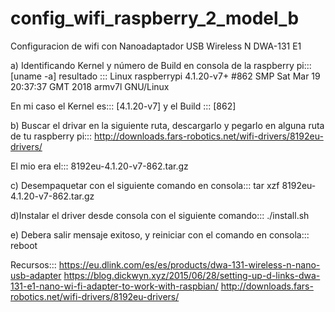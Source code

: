 # config_wifi_raspberry_2_model_b
Configuracion de wifi con Nanoadaptador USB Wireless N DWA-131 E1

a) Identificando Kernel y número de Build en consola de la raspberry pi::: [uname -a]
resultado ::: Linux raspberrypi 4.1.20-v7+ #862 SMP Sat Mar 19 20:37:37 GMT 2018 armv7l GNU/Linux

En mi caso el Kernel es::: [4.1.20-v7] y el Build ::: [862]

b) Buscar el drivar en la siguiente ruta, descargarlo y pegarlo en alguna ruta de tu raspberry pi:::
http://downloads.fars-robotics.net/wifi-drivers/8192eu-drivers/

El mio era el::: 8192eu-4.1.20-v7-862.tar.gz

c) Desempaquetar con el siguiente comando en consola:::
tar xzf 8192eu-4.1.20-v7-862.tar.gz

d)Instalar el driver desde consola con el siguiente comando:::
./install.sh

e) Debera salir mensaje exitoso, y reiniciar con el comando en consola::: reboot

Recursos:::
https://eu.dlink.com/es/es/products/dwa-131-wireless-n-nano-usb-adapter
https://blog.dickwyn.xyz/2015/06/28/setting-up-d-links-dwa-131-e1-nano-wi-fi-adapter-to-work-with-raspbian/
http://downloads.fars-robotics.net/wifi-drivers/8192eu-drivers/
